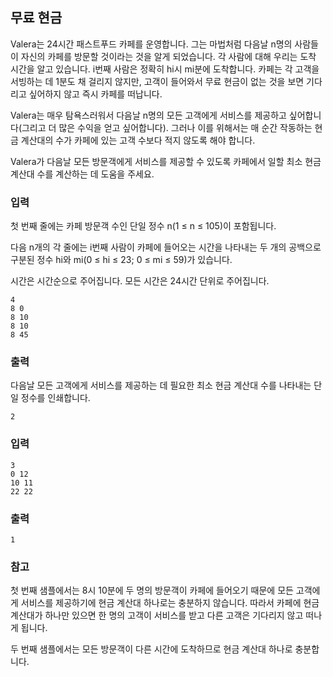## 무료 현금

Valera는 24시간 패스트푸드 카페를 운영합니다. 그는 마법처럼 다음날 n명의 사람들이 자신의 카페를 방문할 것이라는 것을 알게 되었습니다. 각 사람에 대해 우리는 도착 시간을 알고 있습니다. i번째 사람은 정확히 hi시 mi분에 도착합니다. 카페는 각 고객을 서빙하는 데 1분도 채 걸리지 않지만, 고객이 들어와서 무료 현금이 없는 것을 보면 기다리고 싶어하지 않고 즉시 카페를 떠납니다.

Valera는 매우 탐욕스러워서 다음날 n명의 모든 고객에게 서비스를 제공하고 싶어합니다(그리고 더 많은 수익을 얻고 싶어합니다). 그러나 이를 위해서는 매 순간 작동하는 현금 계산대의 수가 카페에 있는 고객 수보다 적지 않도록 해야 합니다.

Valera가 다음날 모든 방문객에게 서비스를 제공할 수 있도록 카페에서 일할 최소 현금 계산대 수를 계산하는 데 도움을 주세요.


### 입력
첫 번째 줄에는 카페 방문객 수인 단일 정수 n(1 ≤ n ≤ 105)이 포함됩니다.

다음 n개의 각 줄에는 i번째 사람이 카페에 들어오는 시간을 나타내는 두 개의 공백으로 구분된 정수 hi와 mi(0 ≤ hi ≤ 23; 0 ≤ mi ≤ 59)가 있습니다.

시간은 시간순으로 주어집니다. 모든 시간은 24시간 단위로 주어집니다.
```
4
8 0
8 10
8 10
8 45
```

### 출력
다음날 모든 고객에게 서비스를 제공하는 데 필요한 최소 현금 계산대 수를 나타내는 단일 정수를 인쇄합니다.
```
2
```

### 입력
```
3
0 12
10 11
22 22
```

### 출력
```
1
```


### 참고
첫 번째 샘플에서는 8시 10분에 두 명의 방문객이 카페에 들어오기 때문에 모든 고객에게 서비스를 제공하기에 현금 계산대 하나로는 충분하지 않습니다. 따라서 카페에 현금 계산대가 하나만 있으면 한 명의 고객이 서비스를 받고 다른 고객은 기다리지 않고 떠나게 됩니다.

두 번째 샘플에서는 모든 방문객이 다른 시간에 도착하므로 현금 계산대 하나로 충분합니다.